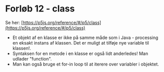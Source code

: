 # Forløb 12  - class

Se her:
[https://p5js.org/reference/#/p5/class](https://p5js.org/reference/#/p5/class)

- Et objekt af en klasse er ikke på samme måde som i Java - processing en eksakt instans af klassen.
Det er muligt at tilføje nye variable til klassen!.
- Syntaksen for en metode i en klasse er også lidt anderledes!  Man udlader "function".
- Man kan også bruge et for-in loop til at iterere over variabler i objektet.